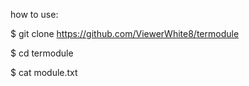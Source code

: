 how to use:

$ git clone https://github.com/ViewerWhite8/termodule

$ cd termodule 

$ cat module.txt
